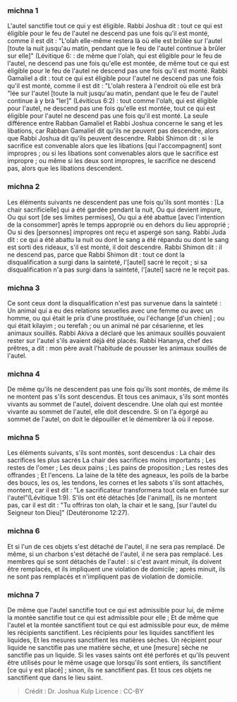 
### michna 1
L'autel sanctifie tout ce qui y est éligible. Rabbi Joshua dit : tout ce qui est éligible pour le feu de l'autel ne descend pas une fois qu'il est monté, comme il est dit : "L'olah elle-même restera là où elle est brûlée sur l'autel [toute la nuit jusqu'au matin, pendant que le feu de l'autel continue à brûler sur elle]" (Lévitique 6: : de même que l'olah, qui est éligible pour le feu de l'autel, ne descend pas une fois qu'elle est montée, de même tout ce qui est éligible pour le feu de l'autel ne descend pas une fois qu'il est monté. Rabbi Gamaliel a dit : tout ce qui est éligible pour l'autel ne descend pas une fois qu'il est monté, comme il est dit : "L'olah restera à l'endroit où elle est brà "lée sur l'autel [toute la nuit jusqu'au matin, pendant que le feu de l'autel continue à y brà "ler]" (Léviticus 6:2) : tout comme l'olah, qui est éligible pour l'autel, ne descend pas une fois qu'elle est montée, tout ce qui est éligible pour l'autel ne descend pas une fois qu'il est monté. La seule différence entre Rabban Gamaliel et Rabbi Joshua concerne le sang et les libations, car Rabban Gamaliel dit qu'ils ne peuvent pas descendre, alors que Rabbi Joshua dit qu'ils peuvent descendre. Rabbi Shimon dit : si le sacrifice est convenable alors que les libations [qui l'accompagnent] sont impropres ; ou si les libations sont convenables alors que le sacrifice est impropre ; ou même si les deux sont impropres, le sacrifice ne descend pas, alors que les libations descendent.

### michna 2
Les éléments suivants ne descendent pas une fois qu'ils sont montés : [La chair sacrificielle] qui a été gardée pendant la nuit, Ou qui devient impure, Ou qui sort [de ses limites permises], Ou qui a été abattue [avec l'intention de la consommer] après le temps approprié ou en dehors du lieu approprié ; Ou si des [personnes] impropres ont reçu et aspergé son sang. Rabbi Juda dit : ce qui a été abattu la nuit ou dont le sang a été répandu ou dont le sang est sorti des rideaux, s'il est monté, il doit descendre. Rabbi Shimon dit : il ne descend pas, parce que Rabbi Shimon dit : tout ce dont la disqualification a surgi dans la sainteté, l'[autel] sacré le reçoit ; si sa disqualification n'a pas surgi dans la sainteté, l'[autel] sacré ne le reçoit pas.

### michna 3
Ce sont ceux dont la disqualification n'est pas survenue dans la sainteté : Un animal qui a eu des relations sexuelles avec une femme ou avec un homme, ou qui était le prix d'une prostituée, ou l'échange [d'un chien] ; ou qui était kilayim ; ou terefah ; ou un animal né par césarienne, et les animaux souillés. Rabbi Akiva a déclaré que les animaux souillés pouvaient rester sur l'autel s'ils avaient déjà été placés. Rabbi Hananya, chef des prêtres, a dit : mon père avait l'habitude de pousser les animaux souillés de l'autel.

### michna 4
De même qu'ils ne descendent pas une fois qu'ils sont montés, de même ils ne montent pas s'ils sont descendus. Et tous ces animaux, s'ils sont montés vivants au sommet de l'autel, doivent descendre. Une olah qui est montée vivante au sommet de l'autel, elle doit descendre. Si on l'a égorgé au sommet de l'autel, on doit le dépouiller et le démembrer là où il repose.

### michna 5
Les éléments suivants, s'ils sont montés, sont descendus : La chair des sacrifices les plus sacrés La chair des sacrifices moins importants ; Les restes de l'omer ; Les deux pains ; Les pains de proposition ; Les restes des offrandes ; Et l'encens. La laine de la tête des agneaux, les poils de la barbe des boucs, les os, les tendons, les cornes et les sabots s'ils sont attachés, montent, car il est dit : "Le sacrificateur transformera tout cela en fumée sur l'autel"(Lévitique 1:9). S'ils ont été détachés [de l'animal], ils ne montent pas, car il est dit : "Tu offriras ton olah, la chair et le sang, [sur l'autel du Seigneur ton Dieu]" (Deutéronome 12:27).

### michna 6
Et si l'un de ces objets s'est détaché de l'autel, il ne sera pas remplacé. De même, si un charbon s'est détaché de l'autel, il ne sera pas remplacé. Les membres qui se sont détachés de l'autel : si c'est avant minuit, ils doivent être remplacés, et ils impliquent une violation de domicile ; après minuit, ils ne sont pas remplacés et n'impliquent pas de violation de domicile.

### michna 7
De même que l'autel sanctifie tout ce qui est admissible pour lui, de même la montée sanctifie tout ce qui est admissible pour elle ; Et de même que l'autel et la montée sanctifient tout ce qui est admissible pour eux, de même les récipients sanctifient. Les récipients pour les liquides sanctifient les liquides, Et les mesures sanctifient les matières sèches. Un récipient pour liquide ne sanctifie pas une matière sèche, et une [mesure] sèche ne sanctifie pas un liquide. Si les vases saints ont été perforés et qu'ils peuvent être utilisés pour le même usage que lorsqu'ils sont entiers, ils sanctifient [ce qui y est placé] ; sinon, ils ne sanctifient pas. Et tous ces objets ne sanctifient que dans le lieu saint.

>Crédit : Dr. Joshua Kulp
>Licence : CC-BY